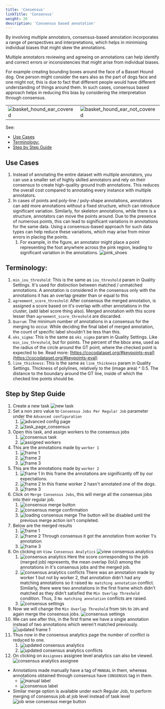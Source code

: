```yaml
---
title: 'Consensus'
linkTitle: 'Consensus'
weight: 26
description: 'Consensus based annotation'
---
```


By involving multiple annotators, consensus-based annotation incorporates a range of perspectives and interpretations, which helps in minimising individual biases that might skew the annotations.

Multiple annotators reviewing and agreeing on annotations can help identify and correct errors or inconsistencies that might arise from individual biases.

For example creating bounding boxes around the face of a Basset Hound dog. One person might consider the ears also as the part of dogs face and one might not, this is due to fact that different people would have different understanding of things around them. In such cases, consensus based approach helps in reducing this bias by considering the interpretation through consensus.

| | |
|---|---|
|![basket_hound_ear_covered](/images/basket_hound_ear_covered.jpeg)|![basket_hound_ear_not_covered](/images/basket_hound_ear_not_covered.jpeg)|


See:

- [Use Cases](#use-cases)
- [Terminology:](#terminology)
- [Step by Step Guide](#step-by-step-guide)

## Use Cases

1. Instead of annotating the entire dataset with multiple annotators, you can use a smaller set of highly skilled annotators and rely on their consensus to create high-quality ground truth annotations. This reduces the overall cost compared to annotating every instance with multiple annotators.
2. In cases of points and poly-line / poly-shape annotations, annotators can add more annotations without a fixed structure, which can introduce significant variation. Similarly, for skeleton annotations, while there is a structure, annotators can move the points around. Due to the presence of numerous points, this can lead to significant variations in annotations for the same data. Using a consensus-based approach for such data types can help reduce these variations, which may arise from minor errors in placing the points.
   1. For example, in the figure, an annotator might place a point representing the foot anywhere across the pink region, leading to significant variation in the annotations. ![pink_shoes](/images/pink_shoes.jpeg)


## Terminology:
1. `min_iou_threshold`: This is the same as `iou_threshold` param in Quality Settings. It's used for distinction between matched / unmatched annotations. A annotation is considered in the consensus only with the annotations it has an overlap greater than or equal to this
2. `agreement_score_threshold`: After consensus the merged annotation, is assigned a score based on it's overlap with other annotations in the cluster, (add label score thing also). Merged annotation with this score lesser than `agreement_score_threshold` are discarded.
3. `Quorum`: The minimum number of annotations in a consensus for the merging to occur. While deciding the final label of merged annotation, the count of specific label shouldn't be less than this.
4. `oks_sigma`: This is the same as `oks_sigma` param in Quality Settings. Like `min_iou_threshold`, but for points. The percent of the bbox area, used as the radius of the circle around the GT point, where the checked point is expected to be. Read more: [https://cocodataset.org/#keypoints-eval](https://cocodataset.org/#keypoints-eval)
5. `line_thickness`: This is the same as `line_thickness` param in Quality Settings. Thickness of polylines, relatively to the (image area) ^ 0.5. The distance to the boundary around the GT line, inside of which the checked line points should be.


## Step by Step Guide
1. Create a new task ![new task](/images/new_task_page.jpeg)
2. Set a non zero value to `Consensus Jobs Per Regular Job` parameter under the `Advanced configuration`
   1. ![advanced config page](/images/adv_conf_page.jpeg)
   2. ![task_page_consensus](/images/task_page_consensus.jpeg)
3. Open this task, and assign workers to the consensus jobs
   1. ![consensus task](/images/consensus_task.jpeg)
   2. ![assigned workers](/images/assigned_workers.jpeg)
4. This are the annotations made by `worker 1`
   1. ![frame 1](/images/worker_1_1.jpeg)
   2. ![frame 2](/images/worker_1_2.jpeg)
   3. ![frame 3](/images/worker_1_3.jpeg)
5. This are the annotations made by `worker 2`
   1. ![frame 1](/images/worker_2_1.jpeg) In this frame the annotations are significantly off by our expectations.
   2. ![frame 2](/images/worker_2_2.jpeg) In this frame worker 2 hasn't annotated one of the dogs.
   3. ![frame 3](/images/worker_2_3.jpeg)
6. Click on `Merge Consensus Jobs`, this will merge all the consensus jobs into their regular job.
   1. ![consensus merge button](/images/consensus_merge_button.jpeg)
   2. ![consensus merge confirmation](/images/consensus_merge_confirmation.jpeg)
   3. ![loading consensus merge](/images/loading_consensus_merge.jpeg) The button will be disabled until the previous merge action isn't completed.
7. Below are the merged results
   1. ![frame 1](/images/merged_1.jpeg)
   2. ![frame 2](/images/merged_2.jpeg) Through consensus it got the annotation from worker 1's annotation
   3. ![frame 3](/images/merged_3.jpeg)
8. On clicking on `View Consensus Analytics` ![view consensus analytics](/images/view_consensus_analytics.jpeg)
   1. ![consensus analytics](/images/consensus_analytics_1.jpeg) Here the score corresponding to the job (merged job) represents, the mean overlap (IoU) among the annotations in it's consensus jobs and the merged job.
   2. ![consensus analytics conflicts](/images/consensus_analytics_1_conf.jpeg) There was an annotation made by worker 1 but not by worker 2, that annotation didn't had any matching annotations so it raised `No matching annotation` conflict. Similarly, there were two annotations in the first frame which didn't matched as they didn't satisfied the `Min Overlap Threshold` condition. Thus, 3 `No matching annotation` conflicts are raised.
   3. ![consensus settings](/images/consensus_settings_1.jpeg)
9. Now we will change the `Min Overlap Threshold` from `50%` to `20%` and again merge the consensus jobs. ![consensus settings](/images/consensus_settings_2.jpeg)
10. We can see after this, in the first frame we have a single annotation instead of two annotations which weren't matched previously. ![updated frame 1](/images/consensus_label.jpeg)
11. Thus now in the consensus analytics page the number of conflict is reduced to one.
    1. ![updated consensus analytics](/images/consensus_analytics_2.jpeg)
    1. ![updated consensus analytics conflicts](/images/consensus_analytics_2_conf.jpeg)
12. On clicking on `Assignees` assignee level analytics can also be viewed. ![consensus analytics assignee](/images/consensus_analytics_2_assignee.jpeg)

- Annotations made manually have a tag of `MANUAL` in them, whereas annotations obtained through consensus have `CONSENSUS` tag in them.
  - ![manual label](/images/manual_label.jpeg)
  - ![consensus label](/images/consensus_label.jpeg)
- Similar merge option is available under each Regular Job, to perform merging of consensus job at job level instead of task level ![job wise consensus merge button](/images/job_wise_consensus.jpeg)